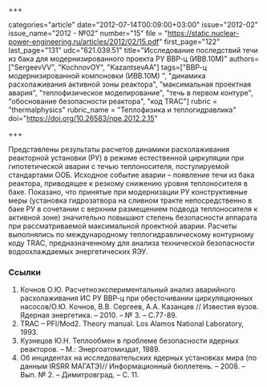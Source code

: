 +++

categories="article"
date="2012-07-14T00:09:00+03:00"
issue="2012-02"
issue_name="2012 - №02"
number="15"
file = "https://static.nuclear-power-engineering.ru/articles/2012/02/15.pdf"
first_page="122"
last_page="131"
udc="621.039.51"
title="Исследование последствий течи из бака для модернизированного проекта РУ ВВР-ц (ИВВ.10М)"
authors=["SergeevVV", "KochnovOY", "KazantsevAA"]
tags=["ВВР-ц модернизированной компоновки (ИВВ.10М) ", "динамика расхолаживания активной зоны реактора", "максимальная проектная авария", "теплофизическое моделирование", "течь в первом контуре", "обоснование безопасности реактора", "код TRAC"]
rubric = "thermalphysics"
rubric_name = "Теплофизика и теплогидравлика"
doi="https://doi.org/10.26583/npe.2012.2.15"

+++

Представлены результаты расчетов динамики расхолаживания реакторной установки (РУ) в режиме естественной циркуляции при гипотетической аварии с течью теплоносителя, постулируемой стандартами ООБ. Исходное событие аварии – появление течи из бака реактора, приводящее к резкому снижению уровня теплоносителя в баке. Показано, что принятые при модернизации РУ конструктивные меры (установка гидрозатвора на сливном тракте непосредственно в баке РУ в сочетании с верхним размещением подвода теплоносителя к активной зоне) значительно повышают степень безопасности аппарата при рассматриваемой максимальной проектной аварии. Расчеты выполнялись по международному теплогидравлическому контурному коду TRAC, предназначенному для анализа технической безопасности водоохлаждаемых энергетических ЯЭУ.

### Ссылки

1. Кочнов О.Ю. Расчетноэкспериментальный анализ аварийного расхолаживания ИС РУ ВВР-ц при обесточивании циркуляционных насосов/О.Ю. Кочнов, В.В. Сергеев, А.А. Казанцев // Известия вузов. Ядерная энергетика. – 2010. – № 3. – С.77-89.
2. TRAC – PFI/Mod2. Theory manual. Los Alamos National Laboratory, 1993.
3. Кузнецов Ю.Н. Теплообмен в проблеме безопасности ядерных реакторов. – М.: Энергоатомиздат, 1989.
4. Об инцидентах на исследовательских ядерных установках мира (по данным IRSRR МАГАТЭ)// Информационный бюллетень. – 2008. – Вып. № 2. – Димитровград. – С. 11.